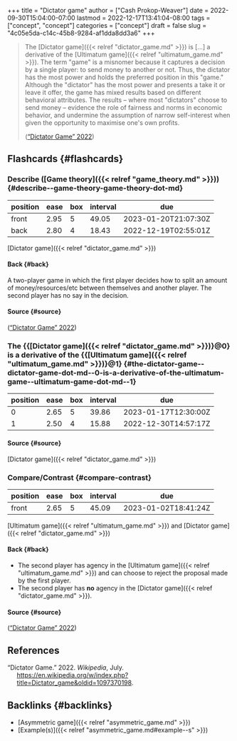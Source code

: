 +++
title = "Dictator game"
author = ["Cash Prokop-Weaver"]
date = 2022-09-30T15:04:00-07:00
lastmod = 2022-12-17T13:41:04-08:00
tags = ["concept", "concept"]
categories = ["concept"]
draft = false
slug = "4c05e5da-c14c-45b8-9284-af1dda8dd3a6"
+++

> The [Dictator game]({{< relref "dictator_game.md" >}}) is [...] a derivative of the [Ultimatum game]({{< relref "ultimatum_game.md" >}}). The term "game" is a misnomer because it captures a decision by a single player: to send money to another or not. Thus, the dictator has the most power and holds the preferred position in this "game." Although the "dictator" has the most power and presents a take it or leave it offer, the game has mixed results based on different behavioral attributes. The results – where most "dictators" choose to send money – evidence the role of fairness and norms in economic behavior, and undermine the assumption of narrow self-interest when given the opportunity to maximise one's own profits.
>
> (<a href="#citeproc_bib_item_1">“Dictator Game” 2022</a>)


## Flashcards {#flashcards}


### Describe ([Game theory]({{< relref "game_theory.md" >}})) {#describe--game-theory-game-theory-dot-md}

| position | ease | box | interval | due                  |
|----------|------|-----|----------|----------------------|
| front    | 2.95 | 5   | 49.05    | 2023-01-20T21:07:30Z |
| back     | 2.80 | 4   | 18.43    | 2022-12-19T02:55:01Z |

[Dictator game]({{< relref "dictator_game.md" >}})


#### Back {#back}

A two-player game in which the first player decides how to split an amount of money/resources/etc between themselves and another player. The second player has no say in the decision.


#### Source {#source}

(<a href="#citeproc_bib_item_1">“Dictator Game” 2022</a>)


### The {{[Dictator game]({{< relref "dictator_game.md" >}})}@0} is a derivative of the {{[Ultimatum game]({{< relref "ultimatum_game.md" >}})}@1} {#the-dictator-game--dictator-game-dot-md--0-is-a-derivative-of-the-ultimatum-game--ultimatum-game-dot-md--1}

| position | ease | box | interval | due                  |
|----------|------|-----|----------|----------------------|
| 0        | 2.65 | 5   | 39.86    | 2023-01-17T12:30:00Z |
| 1        | 2.50 | 4   | 15.88    | 2022-12-30T14:57:17Z |


#### Source {#source}

[Dictator game]({{< relref "dictator_game.md" >}})


### Compare/Contrast {#compare-contrast}

| position | ease | box | interval | due                  |
|----------|------|-----|----------|----------------------|
| front    | 2.65 | 5   | 45.09    | 2023-01-02T18:41:24Z |

[Ultimatum game]({{< relref "ultimatum_game.md" >}}) and [Dictator game]({{< relref "dictator_game.md" >}})


#### Back {#back}

-   The second player has agency in the [Ultimatum game]({{< relref "ultimatum_game.md" >}}) and can choose to reject the proposal made by the first player.
-   The second player has **no** agency in the [Dictator game]({{< relref "dictator_game.md" >}}).


#### Source {#source}

(<a href="#citeproc_bib_item_1">“Dictator Game” 2022</a>)

## References

<style>.csl-entry{text-indent: -1.5em; margin-left: 1.5em;}</style><div class="csl-bib-body">
  <div class="csl-entry"><a id="citeproc_bib_item_1"></a>“Dictator Game.” 2022. <i>Wikipedia</i>, July. <a href="https://en.wikipedia.org/w/index.php?title=Dictator_game&oldid=1097370198">https://en.wikipedia.org/w/index.php?title=Dictator_game&#38;oldid=1097370198</a>.</div>
</div>


## Backlinks {#backlinks}

-   [Asymmetric game]({{< relref "asymmetric_game.md" >}})
-   [Example(s)]({{< relref "asymmetric_game.md#example--s" >}})
